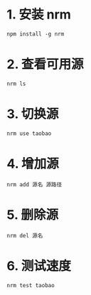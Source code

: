 # 1. 安装 nrm

```
npm install -g nrm
```

# 2. 查看可用源

```
nrm ls
```

# 3. 切换源

```
nrm use taobao
```

# 4. 增加源

```
nrm add 源名 源路径
```

# 5. 删除源

```
nrm del 源名
```

# 6. 测试速度

```
nrm test taobao
```

